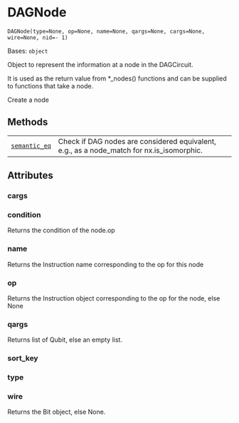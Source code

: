 # DAGNode

<span id="undefined" />

`DAGNode(type=None, op=None, name=None, qargs=None, cargs=None, wire=None, nid=- 1)`

Bases: `object`

Object to represent the information at a node in the DAGCircuit.

It is used as the return value from \*\_nodes() functions and can be supplied to functions that take a node.

Create a node

## Methods

|                                                                                                                                      |                                                                                             |
| ------------------------------------------------------------------------------------------------------------------------------------ | ------------------------------------------------------------------------------------------- |
| [`semantic_eq`](qiskit.dagcircuit.DAGNode.semantic_eq#qiskit.dagcircuit.DAGNode.semantic_eq "qiskit.dagcircuit.DAGNode.semantic_eq") | Check if DAG nodes are considered equivalent, e.g., as a node\_match for nx.is\_isomorphic. |

## Attributes

<span id="undefined" />

### cargs

<span id="undefined" />

### condition

Returns the condition of the node.op

<span id="undefined" />

### name

Returns the Instruction name corresponding to the op for this node

<span id="undefined" />

### op

Returns the Instruction object corresponding to the op for the node, else None

<span id="undefined" />

### qargs

Returns list of Qubit, else an empty list.

<span id="undefined" />

### sort\_key

<span id="undefined" />

### type

<span id="undefined" />

### wire

Returns the Bit object, else None.

